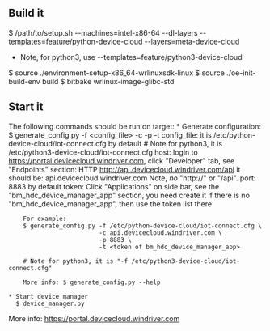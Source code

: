 Build it
-----------
$ /path/to/setup.sh --machines=intel-x86-64 --dl-layers
    --templates=feature/python-device-cloud --layers=meta-device-cloud

* Note, for python3, use --templates=feature/python3-device-cloud


$ source ./environment-setup-x86_64-wrlinuxsdk-linux
$ source ./oe-init-build-env build
$ bitbake wrlinux-image-glibc-std

Start it
---------------------
The following commands should be run on target:
    * Generate configuration:
      $ generate_config.py -f <config_file> -c <host> -p <port> -t <token>
        config_file: it is /etc/python-device-cloud/iot-connect.cfg by default
                     # Note for python3, it is /etc/python3-device-cloud/iot-connect.cfg
        host: login to https://portal.devicecloud.windriver.com, click
              "Developer" tab, see "Endpoints" section:
                HTTP  http://api.devicecloud.windriver.com/api
              it should be: api.devicecloud.windriver.com
              Note, *no* "http://" or "/api".
        port: 8883 by default
        token: Click "Applications" on side bar, see the
               "bm_hdc_device_manager_app" section, you need create it if there
               is no "bm_hdc_device_manager_app", then use the token list there.

        For example:
        $ generate_config.py -f /etc/python-device-cloud/iot-connect.cfg \
                             -c api.devicecloud.windriver.com \
                             -p 8883 \
                             -t <token of bm_hdc_device_manager_app>

        # Note for python3, it is "-f /etc/python3-device-cloud/iot-connect.cfg"

        More info: $ generate_config.py --help

    * Start device manager
      $ device_manager.py

More info: https://portal.devicecloud.windriver.com
